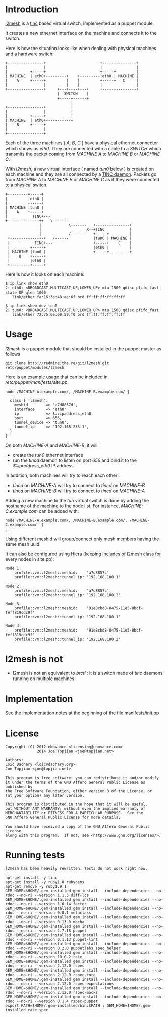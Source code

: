 <!-- -*- mode: markdown -*- -->
Introduction
============

[l2mesh](http://redmine.the.re/projects/l2mesh "l2mesh") is a
[tinc](http://www.tinc-vpn.org/ "tinc") based virtual switch,
implemented as a puppet module.

It creates a new ethernet interface on the machine and connects it to
the switch.

Here is how the situation looks like when dealing with physical
machines and a hardware switch:


    +----------------+                        +---------------+
    |                |                        |               |
    |          +-----+                        +-----+         |
    | MACHINE  | eth0+---------+    +---------+eth0 | MACHINE |
    |    A     +-----+         |    |         +-----+   C     |
    |                |         |    |         |               |
    +----------------+     +---+----+---+     +---------------+
                           |  SWITCH    |
                           +-----+------+
                                 |
    +----------------+           |
    |                |           |
    |          +-----+           |
    | MACHINE  | eth0+-----------+
    |    B     +-----+
    |                |
    +----------------+

Each of the three machines ( *A, B, C* ) have a physical ethernet
connector which shows as *eth0*. They are connected with a cable to a
*SWITCH* which transmits the packet coming from *MACHINE A* to *MACHINE B*
or *MACHINE C*.

With *l2mesh*, a new virtual interface ( named *tun0* below ) is
created on each machine and they are all connected by a [TINC daemon](http://www.tinc-vpn.org/).
Packets go from *MACHINE A* to *MACHINE B* or *MACHINE C* as if they were
connected to a physical switch.

    +---------+-----+
    |         |eth0 |
    |         +-----+
    | MACHINE |tun0 |
    |    A    +-----+
    |           TINC+---
    +--------------++   \-------
                   |            \-------   +---------------+
                   |                    X--+TINC           |
                   |            /-------   +-----+         |
     +-------------+-+   /------           |tun0 | MACHINE |
     |           TINC+---                  +-----+    C    |
     |         +-----+                     |eth0 |         |
     | MACHINE |tun0 |                     +-----+---------+
     |    B    +-----+
     |         |eth0 |
     +---------+-----+

Here is how it looks on each machine:

    $ ip link show eth0
    2: eth0: <BROADCAST,MULTICAST,UP,LOWER_UP> mtu 1500 qdisc pfifo_fast state UP qlen 1000
       link/ether fa:16:3e:48:ae:6f brd ff:ff:ff:ff:ff:ff

    $ ip link show dev tun0
    2: tun0: <BROADCAST,MULTICAST,UP,LOWER_UP> mtu 1500 qdisc pfifo_fast
       link/ether 72:75:6e:60:59:f0 brd ff:ff:ff:ff:ff:ff

Usage
=====

*l2mesh* is a puppet module that should be installed in the puppet master as follows

    git clone http://redmine.the.re/git/l2mesh.git /etc/puppet/modules/l2mesh

Here is an example usage that can be included in */etc/puppet/manifests/site.pp*

    node /MACHINE-A.example.com/, /MACHINE-B.example.com/ {

      class { 'l2mesh':
        meshid        => 'a7d8857d',
        interface     => 'eth0'
        ip            => $::ipaddress_eth0,
        port          => 656,
        tunnel_device => 'tun0',
        tunnel_ip     => '192.168.255.1',
      }
    }

On both *MACHINE-A* and *MACHINE-B*, it will

* create the *tun0* ethernet interface
* run the *tincd* daemon to listen on port *656* and
  bind it to the *$::ipaddress_eth0* IP address

In addition, both machines will try to reach each other:

* *tincd* on *MACHINE-A* will try to connect to *tincd* on *MACHINE-B*
* *tincd* on *MACHINE-B* will try to connect to *tincd* on *MACHINE-A*

Adding a new machine to the *tun* virtual switch is done by adding the
hostname of the machine to the node list. For instance,
*MACHINE-C.example.com* can be added with:

    node /MACHINE-A.example.com/, /MACHINE-B.example.com/, /MACHINE-C.example.com/  {
    ...


Using different meshid will group/connect only mesh members having the same mesh uuid.

It can also be configured using Hiera (keeping includes of l2mesh class for every nodes in site.pp):

    Node 1:
        profile::vm::l2mesh::meshid:    'a7d8857c'
        profile::vm::l2mesh::tunnel_ip: '192.168.100.1'

    Node 2:
        profile::vm::l2mesh::meshid:    'a7d8857c'
        profile::vm::l2mesh::tunnel_ip: '192.168.100.2'

    Node 3:
        profile::vm::l2mesh::meshid:    '91e8cbd8-8475-11e5-8bcf-feff819cdc9f'
        profile::vm::l2mesh::tunnel_ip: '192.168.100.1'

    Node 4:
        profile::vm::l2mesh::meshid:    '91e8cbd8-8475-11e5-8bcf-feff819cdc9f'
        profile::vm::l2mesh::tunnel_ip: '192.168.100.2'


l2mesh is not
=============

* l2mesh is not an equivalent to *brctl* : it is a switch made of *tinc* daemons running on multiple machines

Implementation
==============

See the implementation notes at the beginning of the file [manifests/init.pp](http://redmine.the.re/projects/l2mesh/repository/revisions/master/entry/manifests/init.pp "manifests/init.pp")

License
=======

    Copyright (C) 2012 eNovance <licensing@enovance.com>
                  2014 Joe Topjian <joe@topjian.net>

	Authors:
    Loic Dachary <loic@dachary.org>
    Joe Topjian <joe@topjian.net>

    This program is free software: you can redistribute it and/or modify
    it under the terms of the GNU Affero General Public License as published by
    the Free Software Foundation, either version 3 of the License, or
    (at your option) any later version.

    This program is distributed in the hope that it will be useful,
    but WITHOUT ANY WARRANTY; without even the implied warranty of
    MERCHANTABILITY or FITNESS FOR A PARTICULAR PURPOSE.  See the
    GNU Affero General Public License for more details.

    You should have received a copy of the GNU Affero General Public License
    along with this program.  If not, see <http://www.gnu.org/licenses/>.


Running tests
=============

    l2mesh has been heavily rewritten. Tests do not work right now.

    apt-get install -y tinc
    apt-get install -y ruby1.8 rubygems
    apt-get remove -y ruby1.9.1
    GEM_HOME=$HOME/.gem-installed gem install --include-dependencies --no-rdoc --no-ri --version 1.1.3 diff-lcs
    GEM_HOME=$HOME/.gem-installed gem install --include-dependencies --no-rdoc --no-ri --version 1.6.14 facter
    GEM_HOME=$HOME/.gem-installed gem install --include-dependencies --no-rdoc --no-ri --version 0.0.1 metaclass
    GEM_HOME=$HOME/.gem-installed gem install --include-dependencies --no-rdoc --no-ri --version 0.13.0 mocha
    GEM_HOME=$HOME/.gem-installed gem install --include-dependencies --no-rdoc --no-ri --version 2.7.18 puppet
    GEM_HOME=$HOME/.gem-installed gem install --include-dependencies --no-rdoc --no-ri --version 0.1.13 puppet-lint
    GEM_HOME=$HOME/.gem-installed gem install --include-dependencies --no-rdoc --no-ri --version 0.2.0 puppetlabs_spec_helper
    GEM_HOME=$HOME/.gem-installed gem install --include-dependencies --no-rdoc --no-ri --version 10.0.2 rake
    GEM_HOME=$HOME/.gem-installed gem install --include-dependencies --no-rdoc --no-ri --version 2.12.0 rspec
    GEM_HOME=$HOME/.gem-installed gem install --include-dependencies --no-rdoc --no-ri --version 2.12.0 rspec-core
    GEM_HOME=$HOME/.gem-installed gem install --include-dependencies --no-rdoc --no-ri --version 2.12.0 rspec-expectations
    GEM_HOME=$HOME/.gem-installed gem install --include-dependencies --no-rdoc --no-ri --version 2.12.0 rspec-mocks
    GEM_HOME=$HOME/.gem-installed gem install --include-dependencies --no-rdoc --no-ri --version 0.1.4 rspec-puppet
    export PATH=$HOME/.gem-installed/bin:$PATH ; GEM_HOME=$HOME/.gem-installed rake spec
